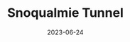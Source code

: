 ---
title: "Snoqualmie Tunnel"
cc-type: place
date: 2023-06-24
hashtag: snoqualmie-tunnel
near:
  - Keechelus Lake
  - I-90
state:
  - Washington
tags:
  - railray
  - tunnel
  - Cascades
  - Washington
---